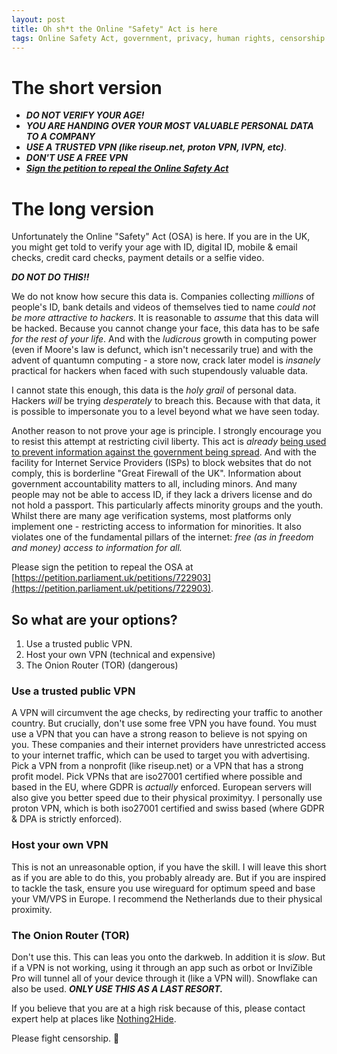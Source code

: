 ```yaml
---
layout: post
title: Oh sh*t the Online "Safety" Act is here
tags: Online Safety Act, government, privacy, human rights, censorship
---
```

# The short version
- ***DO NOT VERIFY YOUR AGE!***
- ***YOU ARE HANDING OVER YOUR MOST VALUABLE PERSONAL DATA TO A COMPANY***
- ***USE A TRUSTED VPN (like riseup.net, proton VPN, IVPN, etc)***.
- ***DON'T USE A FREE VPN***
- [***Sign the petition to repeal the Online Safety Act***](https://petition.parliament.uk/petitions/722903)
  
# The long version
Unfortunately the Online "Safety" Act (OSA) is here. If you are in the UK, you might get told to verify your age with ID, digital ID, mobile & email checks, credit card checks, payment details or a selfie video. 
  
 ***DO NOT DO THIS!!***  
  
We do not know how secure this data is. Companies collecting *millions* of people's ID, bank details and videos of themselves tied to name *could not be more attractive to hackers*.  It is reasonable to *assume* that this data will be hacked. Because you cannot change your face, this data has to be safe *for the rest of your life*. And with the *ludicrous* growth in computing power (even if Moore's law is defunct, which isn't necessarily true) and with the advent of quantumn computing - a store now, crack later model is *insanely* practical for hackers when faced with such stupendously valuable data. 
  
I cannot state this enough, this data is the *holy grail* of personal data. Hackers *will* be trying *desperately* to breach this. Because with that data, it is possible to impersonate you to a level beyond what we have seen today. 
  
Another reason to not prove your age is principle. I strongly encourage you to resist this attempt at restricting civil liberty. This act is *already* [being used to prevent information against the government being spread](https://www.404media.co/uk-users-need-to-post-selfie-or-photo-id-to-view-reddits-r-israelcrimes-r-ukrainewarfootage/). And with the facility for Internet Service Providers (ISPs) to block websites that do not comply, this is borderline "Great Firewall of the UK". Information about government accountability matters to all, including minors. And many people may not be able to access ID, if they lack a drivers license and do not hold a passport. This particularly affects minority groups and the youth. Whilst there are many age verification systems, most platforms only implement one - restricting access to information for minorities. It also violates one of the fundamental pillars of the internet: *free (as in freedom *and* money) access to information for all.*  
  
Please sign the petition to repeal the OSA at [https://petition.parliament.uk/petitions/722903](https://petition.parliament.uk/petitions/722903). 
  
## So what are your options?
1. Use a trusted public VPN.
2. Host your own VPN (technical and expensive)
3. The Onion Router (TOR) (dangerous)

### Use a trusted public VPN
A VPN will circumvent the age checks, by redirecting your traffic to another country. But crucially, don't use some free VPN you have found. You must use a VPN that you can have a strong reason to believe is not spying on you. These companies and their internet providers have unrestricted access to your internet traffic, which can be used to target you with advertising. Pick a VPN from a nonprofit (like riseup.net) or a VPN that has a strong profit model. Pick VPNs that are iso27001 certified where possible and based in the EU, where GDPR is *actually* enforced. European servers will also give you better speed due to their physical proximityy. I personally use proton VPN, which is both iso27001 certified and swiss based (where GDPR & DPA is strictly enforced).

### Host your own VPN
This is not an unreasonable option, if you have the skill. I will leave this short as if you are able to do this, you probably already are. But if you are inspired to tackle the task, ensure you use wireguard for optimum speed and base your VM/VPS in Europe. I recommend the Netherlands due to their physical proximity. 

### The Onion Router (TOR)
Don't use this. This can leas you onto the darkweb. In addition it is *slow*. But if a VPN is not working, using it through an app such as orbot or InviZible Pro will tunnel all of your device through it (like a VPN will). Snowflake can also be used. ***ONLY USE THIS AS A LAST RESORT.***
  
If you believe that you are at a high risk because of this, please contact expert help at places like [Nothing2Hide](https://nothing2hide.org/en/).
  
Please fight censorship. 🚀
